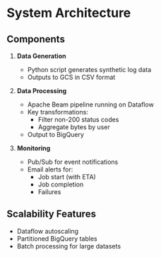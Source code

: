 # System Architecture

## Components

1. **Data Generation**

   - Python script generates synthetic log data
   - Outputs to GCS in CSV format

2. **Data Processing**

   - Apache Beam pipeline running on Dataflow
   - Key transformations:
     - Filter non-200 status codes
     - Aggregate bytes by user
   - Output to BigQuery

3. **Monitoring**
   - Pub/Sub for event notifications
   - Email alerts for:
     - Job start (with ETA)
     - Job completion
     - Failures

## Scalability Features

- Dataflow autoscaling
- Partitioned BigQuery tables
- Batch processing for large datasets

